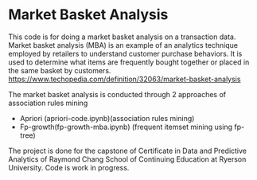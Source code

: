 # Market Basket Analysis
This code is for doing a market basket analysis on a transaction data.
Market basket analysis (MBA) is an example of an analytics technique employed by retailers to understand customer purchase behaviors. It is used to determine what items are frequently bought together or placed in the same basket by customers.
https://www.techopedia.com/definition/32063/market-basket-analysis

The market basket analysis is conducted through 2 approaches of association rules mining
- Apriori (apriori-code.ipynb)(association rules mining)
- Fp-growth(fp-growth-mba.ipynb) (frequent itemset mining using fp-tree)

The project is done for the capstone of Certificate in Data and Predictive Analytics of Raymond Chang School of Continuing Education at Ryerson University. Code is work in progress.
